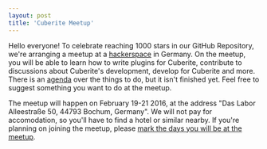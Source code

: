 ```yaml
---
layout: post
title: 'Cuberite Meetup'
---
```

Hello everyone! To celebrate reaching 1000 stars in our GitHub Repository, we're arranging a meetup at a [hackerspace](https://en.wikipedia.org/wiki/Hackerspace) in Germany. On the meetup, you will be able to learn how to write plugins for Cuberite, contribute to discussions about Cuberite's development, develop for Cuberite and more. There is an  [agenda](#) over the things to do, but it isn't finished yet. Feel free to suggest something you want to do at the meetup.

The meetup will happen on February 19-21 2016, at the address "Das Labor Alleestraße 50, 44793 Bochum, Germany". We will not pay for accomodation, so you'll have to find a hotel or similar nearby. If you're planning on joining the meetup, please [mark the days you will be at the meetup](http://doodle.com/poll/ywaucxvcyzstt36z).
